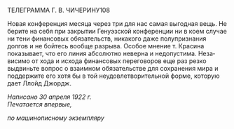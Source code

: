 ТЕЛЕГРАММА Г. В. ЧИЧЕРИНУ108

Новая конференция месяца через три для нас самая выгодная вещь. Не берите на се­бя при закрытии Генуэзской конференции ни в коем случае ни тени финансовых обяза­тельств, никакого даже полупризнания долгов и не бойтесь вообще разрыва. Особое мнение т. Красина показывает, что его линия абсолютно неверна и недопустима. Неза­висимо от хода и исхода финансовых переговоров еще раз резко выдвиньте вопрос о взаимном обязательстве для сохранения мира и поддержите его хотя бы в той неудов­летворительной форме, которую дает Ллойд Джордж.

_Написано 30 апреля 1922 г.                                                                   Печатается впервые,_

_по машинописному экземпляру_